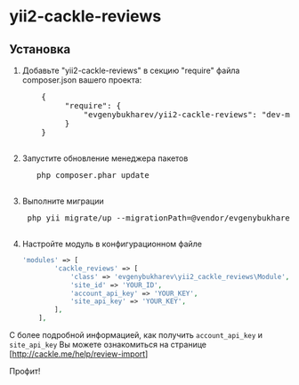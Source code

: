 yii2-cackle-reviews
===========

Установка
-------------
1. Добавьте "yii2-cackle-reviews" в секцию "require" файла composer.json вашего проекта:
    <pre>
       {
            "require": {
                "evgenybukharev/yii2-cackle-reviews": "dev-master"
            }
       }
    </pre>
2. Запустите обновление менеджера пакетов 
    <pre>
      php composer.phar update
    </pre>

3. Выполните миграции
    <pre>
    php yii migrate/up --migrationPath=@vendor/evgenybukharev/yii2-cackle-reviews/migrations
    </pre>

4. Настройте модуль в конфигурационном файле
    ```php
    'modules' => [
            'cackle_reviews' => [
                'class' => 'evgenybukharev\yii2_cackle_reviews\Module',
                'site_id' => 'YOUR_ID',
                'account_api_key' => 'YOUR_KEY',
                'site_api_key' => 'YOUR_KEY',
            ],
        ],
    ```
С более подробной информацией, как получить `account_api_key` и `site_api_key` Вы можете ознакомиться на странице [http://cackle.me/help/review-import]

Профит!
